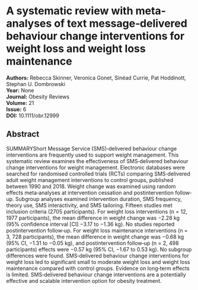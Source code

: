# A systematic review with meta‐analyses of text message‐delivered behaviour change interventions for weight loss and weight loss maintenance

**Authors:** Rebecca Skinner, Veronica Gonet, Sinéad Currie, Pat Hoddinott, Stephan U. Dombrowski  
**Year:** None  
**Journal:** Obesity Reviews  
**Volume:** 21  
**Issue:** 6  
**DOI:** 10.1111/obr.12999  

## Abstract
SUMMARYShort Message Service (SMS)‐delivered behaviour change interventions are frequently used to support weight management. This systematic review examines the effectiveness of SMS‐delivered behaviour change interventions for weight management. Electronic databases were searched for randomised controlled trials (RCTs) comparing SMS‐delivered adult weight management interventions to control groups, published between 1990 and 2018. Weight change was examined using random effects meta‐analyses at intervention cessation and postintervention follow‐up. Subgroup analyses examined intervention duration, SMS frequency, theory use, SMS interactivity, and SMS tailoring. Fifteen studies met inclusion criteria (2705 participants). For weight loss interventions (n = 12, 1977 participants), the mean difference in weight change was −2.28 kg (95% confidence interval [CI] −3.17 to −1.36 kg). No studies reported postintervention follow‐up. For weight loss maintenance interventions (n = 3, 728 participants), the mean difference in weight change was −0.68 kg (95% CI, −1.31 to −0.05 kg), and postintervention follow‐up (n = 2, 498 participants) effects were −0.57 kg (95% CI, −1.67 to 0.53 kg). No subgroup differences were found. SMS‐delivered behaviour change interventions for weight loss led to significant small to moderate weight loss and weight loss maintenance compared with control groups. Evidence on long‐term effects is limited. SMS‐delivered behaviour change interventions are a potentially effective and scalable intervention option for obesity treatment.

